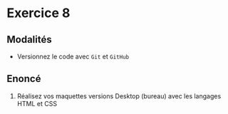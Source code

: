 # Exercice 8

## Modalités

- Versionnez le code avec `Git` et `GitHub`

## Enoncé

1. Réalisez vos maquettes versions Desktop (bureau) avec les langages HTML et CSS